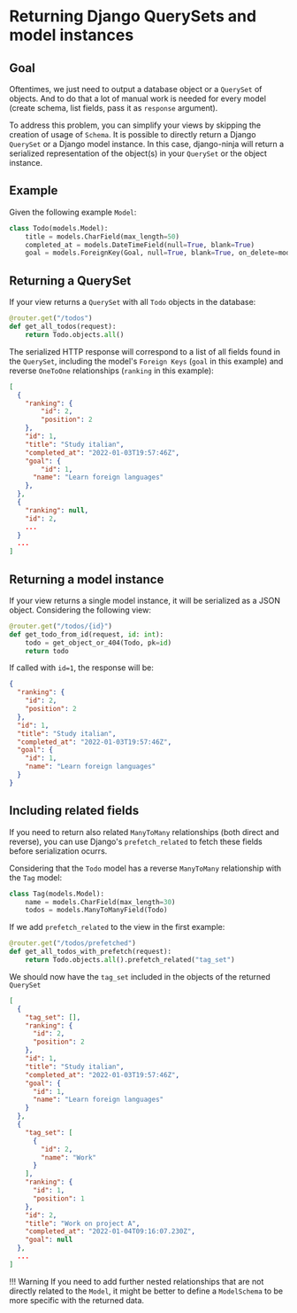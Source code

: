 # Returning Django QuerySets and model instances

## Goal

Oftentimes, we just need to output a database object or a `QuerySet` of objects. And to do that a lot of manual work is needed for every model (create schema, list fields, pass it as `response` argument).

To address this problem, you can simplify your views by skipping the creation of usage of `Schema`. It is possible to directly return a Django `QuerySet` or a Django model instance. In this case, django-ninja will return a serialized representation of the object(s) in your `QuerySet` or the object instance.

## Example

Given the following example `Model`:

```Python
class Todo(models.Model):
    title = models.CharField(max_length=50)
    completed_at = models.DateTimeField(null=True, blank=True)
    goal = models.ForeignKey(Goal, null=True, blank=True, on_delete=models.CASCADE)
```

## Returning a QuerySet

If your view returns a `QuerySet` with all `Todo` objects in the database:

```Python hl_lines="3"
@router.get("/todos")
def get_all_todos(request):
    return Todo.objects.all()
```

The serialized HTTP response will correspond to a list of all fields found in the `QuerySet`, including the model's `Foreign Keys` (`goal` in this example) and reverse `OneToOne` relationships (`ranking` in this example):
```json
[
  {
    "ranking": {
        "id": 2,
        "position": 2
    },  
    "id": 1,
    "title": "Study italian",
    "completed_at": "2022-01-03T19:57:46Z",
    "goal": {
        "id": 1,
      "name": "Learn foreign languages"
    },
  },
  {
    "ranking": null,  
    "id": 2,
    ...
  }
  ...
]
```

## Returning a model instance

If your view returns a single model instance, it will be serialized as a JSON object. Considering the following view:

```Python hl_lines="3 4"
@router.get("/todos/{id}")
def get_todo_from_id(request, id: int):
    todo = get_object_or_404(Todo, pk=id)
    return todo
```

If called with `id=1`, the response will be:
```json
{
  "ranking": {
    "id": 2,
    "position": 2
  },
  "id": 1,
  "title": "Study italian",
  "completed_at": "2022-01-03T19:57:46Z",
  "goal": {
    "id": 1,
    "name": "Learn foreign languages"
  }
}
```

## Including related fields

If you need to return also related `ManyToMany` relationships (both direct and reverse), you can use Django's `prefetch_related` to fetch these fields before serialization ocurrs.

Considering that the `Todo` model has a reverse `ManyToMany` relationship with the `Tag` model:

```Python hl_lines="3"
class Tag(models.Model):
    name = models.CharField(max_length=30)
    todos = models.ManyToManyField(Todo)
```

If we add `prefetch_related` to the view in the first example:

```Python hl_lines="3"
@router.get("/todos/prefetched")
def get_all_todos_with_prefetch(request):
    return Todo.objects.all().prefetch_related("tag_set")
```

We should now have the `tag_set` included in the objects of the returned `QuerySet`

```json hl_lines="3 17 18 19 20 21 22"
[
  {
    "tag_set": [],
    "ranking": {
      "id": 2,
      "position": 2
    },
    "id": 1,
    "title": "Study italian",
    "completed_at": "2022-01-03T19:57:46Z",
    "goal": {
      "id": 1,
      "name": "Learn foreign languages"
    }
  },
  {
    "tag_set": [
      {
        "id": 2,
        "name": "Work"
      }
    ],
    "ranking": {
      "id": 1,
      "position": 1
    },
    "id": 2,
    "title": "Work on project A",
    "completed_at": "2022-01-04T09:16:07.230Z",
    "goal": null
  },
  ...
]
```

!!! Warning
    If you need to add further nested relationships that are not directly related to the `Model`, it might be better to define a `ModelSchema` to be more specific with the returned data.